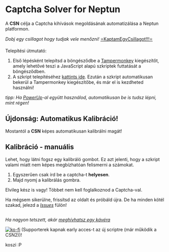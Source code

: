 # Captcha Solver for Neptun



A **CSN** célja a Captcha kihívások megoldásának automatizálása a Neptun platformon. 


*Dobj egy csillagot hogy tudjak vele menőzni!* [⭐KaptamEgyCsillagot!!!⭐](https://coub.com/view/1uvg42)

Telepítési útmutató:
1. Első lépésként telepítsd a böngésződbe a [Tampermonkey](https://www.tampermonkey.net/) kiegészítőt, amely lehetővé teszi a JavaScript alapú szkriptek futtatását a böngésződben.
2. A szkript telepítéséhez [kattints ide](https://github.com/LetsUpdate/CSN/releases/latest/download/CSN.user.js). Ezután a szkript automatikusan bekerül a Tampermonkey kiegészítőbe, és már el is kezdheted használni!

*tipp: Ha [PowerUp](https://github.com/solymosi/npu)-al együtt használod, automatikusan be is tudsz lépni, mint régen!*

## Újdonság: Automatikus Kalibráció!

Mostantól a **CSN** képes automatikusan kalibrálni magát!

## Kalibráció - manuális
Lehet, hogy látni fogsz egy kalibráló gombot. Ez azt jelenti, hogy a szkript valami miatt nem képes megbízhatóan felismerni a számokat.
1. Egyszerűen csak írd be a captcha-t **helyesen**.
2. Majd nyomj a kalibrálás gombra.

Elvileg kész is vagy! Többet nem kell foglalkoznod a Captcha-val.

Ha mégsem sikerülne, frissítsd az oldalt és próbáld újra. De ha minden kötél szakad, jelezd a [*Issues*](https://github.com/LetsUpdate/CSN/issues) fülön!

##
*Ha nagyon tetszett, akár [meghívhatsz egy kávéra](https://ko-fi.com/red_official)*

[![ko-fi](https://ko-fi.com/img/githubbutton_sm.svg)](https://ko-fi.com/Q5Q0O1LDA) (Supporterek kapnak early acces-t az új scriptre (már működik a CSN2))!

koszi :P
